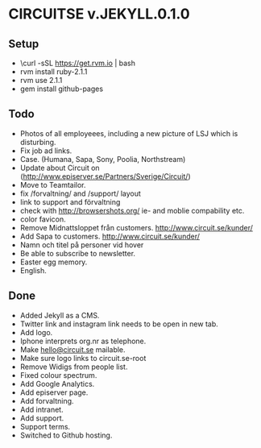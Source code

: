 CIRCUITSE v.JEKYLL.0.1.0
========================



Setup
-----
- \curl -sSL https://get.rvm.io | bash
- rvm install ruby-2.1.1
- rvm use 2.1.1
- gem install github-pages


Todo
----
- Photos of all employeees, including a new picture of LSJ which is disturbing.
- Fix job ad links.
- Case. (Humana, Sapa, Sony, Poolia, Northstream)
- Update about Circuit on (http://www.episerver.se/Partners/Sverige/Circuit/)
- Move to Teamtailor.
- fix /forvaltning/ and /support/ layout
- link to support and förvaltning
- check with http://browsershots.org/ ie- and moblie compability etc.
- color favicon.
- Remove Midnattsloppet från customers. http://www.circuit.se/kunder/
- Add Sapa to customers. http://www.circuit.se/kunder/
- Namn och titel på personer vid hover
- Be able to subscribe to newsletter.
- Easter egg memory.
- English.


Done
----
- Added Jekyll as a CMS.
- Twitter link and instagram link needs to be open in new tab.
- Add logo.
- Iphone interprets org.nr as telephone.
- Make hello@circuit.se mailable.
- Make sure logo links to circuit.se-root
- Remove Widigs from people list.
- Fixed colour spectrum.
- Add Google Analytics.
- Add episerver page.
- Add forvaltning.
- Add intranet.
- Add support.
- Support terms.
- Switched to Github hosting.

